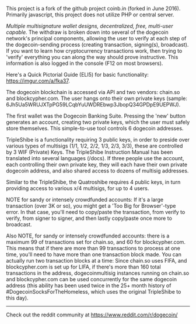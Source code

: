This project is a fork of the github project coinb.in (forked in June 2016). Primarily javascript, this project does not utilize PHP or central server.

*Multiple multisignature wallet designs, decentralized, free, multi-user capable.* The withdraw is broken down into several of the dogecoin network's principal components, allowing the user to verify at each step of the dogecoin-sending process (creating transaction, signing(s), broadcast). If you want to learn how cryptocurrency transactions work, then trying to 'verify' everything you can along the way should prove instructive. This information is also logged in the console (F12 on most browsers).

Here's a Quick Pictorial Guide (ELI5) for basic functionality: https://imgur.com/a/fka37.

The dogecoin blockchain is accessed via API and two vendors: chain.so and blockcypher.com. The user hangs onto their own private keys (sample: 6Jh5Ua5WRUJXTpPG59LCqbYuUWDREbwp3JbopQ34GPDpE9UEPWJ).

The first wallet was the Dogecoin Banking Suite. Pressing the 'new' button generates an account, creating two private keys, which the user must safely store themselves. This simple-to-use tool controls 6 dogecoin addresses.

TripleShibe is a functionality requiring 3 public keys, in order to preside over various types of multisigs (1/1, 1/2, 2/2, 1/3, 2/3, 3/3), these are controlled by 3 WIF (Private) Keys. The TripleShibe Instruction Manual has been translated into several languages (/docs). If three people use the account, each controlling their own private key, they will each have their own private dogecoin address, and also shared access to dozens of multisig addresses. 

Similar to the TripleShibe, the Quatroshibe requires 4 public keys, in turn providing access to various x/4 multisigs, for up to 4 users.

NOTE for sandy or intensely crowdfunded accounts: If it's a large transaction (over 3K or so), you might get a 'Too Big for Browser'-type error. In that case, you'll need to copy/paste the transaction, from verify to verify, from signer to signer, and then lastly copy/paste once more to broadcast. 

Also NOTE, for sandy or intensely crowdfunded accounts: there is a maximum 99 of transactions set for chain.so, and 60 for blockcypher.com. This means that if there are more than 99 transactions to process at one time, you'll need to have more than one transaction block made. You can actually run two transaction blocks at a time: Since chain.so uses FIFA, and blockcypher.com is set up for LIFA, if there's more than 160 total transactions in the address, dogecoinmultisig instances running on chain.so and blockcypher.com can be used concurrently for the same dogecoin address (this ability has been used twice in the 25+ month history of #DogecoinSocksForTheHomeless, which uses the original TripleShibe to this day).

**********************************************************************************************************

Check out the reddit community at https://www.reddit.com/r/dogecoin/



